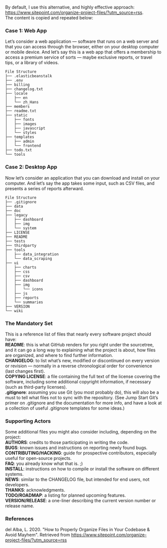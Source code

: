 By default, I use this alternative, and highly effective approach: https://www.sitepoint.com/organize-project-files/?utm_source=rss.   
The content is copied and repeated below:

### Case 1: Web App
Let’s consider a web application — software that runs on a web server and that you can access through the browser, either on your desktop computer or mobile device. And let’s say this is a web app that offers a membership to access a premium service of sorts — maybe exclusive reports, or travel tips, or a library of videos.
```
File Structure
├── .elasticbeanstalk
├── .env
├── billing
├── changelog.txt
├── locale
│   ├── en
│   └── zh_Hans
├── members
├── readme.txt
├── static
│   ├── fonts
│   ├── images
│   ├── javascript
│   └── styles
├── templates
│   ├── admin
│   └── frontend
├── todo.txt
└── tools
```

### Case 2: Desktop App
Now let’s consider an application that you can download and install on your computer. And let’s say the app takes some input, such as CSV files, and presents a series of reports afterward.

```
File Structure
├── .gitignore
├── data
├── doc
├── legacy
│   ├── dashboard
│   ├── img
│   └── system
├── LICENSE
├── README
├── tests
├── thirdparty
├── tools
│   ├── data_integration
│   └── data_scraping
├── ui
│   ├── charts
│   ├── css
│   ├── csv
│   ├── dashboard
│   ├── img
│   │   └── icons
│   ├── js
│   ├── reports
│   └── summaries
├── VERSION
└── wiki
```

### The Mandatory Set
This is a reference list of files that nearly every software project should have:   
__README__: this is what GitHub renders for you right under the sourcetree, and it can go a long way to explaining what the project is about, how files are organized, and where to find further information.  
__CHANGELOG__: to list what’s new, modified or discontinued on every version or revision — normally in a reverse chronological order for convenience (last changes first).  
__COPYING LICENSE__: a file containing the full text of the license covering the software, including some additional copyright information, if necessary (such as third-party licenses).   
__.gitignore__: assuming you use Git (you most probably do), this will also be a must to tell what files not to sync with the repository. (See Jump Start Git’s primer on .gitignore and the documentation for more info, and have a look at a collection of useful .gitignore templates for some ideas.)  

### Supporting Actors
Some additional files you might also consider including, depending on the project:   
__AUTHORS__: credits to those participating in writing the code.  
__BUGS__: known issues and instructions on reporting newly found bugs.  
__CONTRIBUTING/HACKING__: guide for prospective contributors, especially useful for open-source projects.  
__FAQ__: you already know what that is. ;)   
__INSTALL__: instructions on how to compile or install the software on different systems.   
__NEWS__: similar to the CHANGELOG file, but intended for end users, not developers.   
__THANKS__: acknowledgments.  
__TODO/ROADMAP__: a listing for planned upcoming features.  
__VERSION/RELEASE__: a one-liner describing the current version number or release name.   


### References
del Alba, L. 2020. "How to Properly Organize Files in Your Codebase & Avoid Mayhem". Retrieved from https://www.sitepoint.com/organize-project-files/?utm_source=rss
